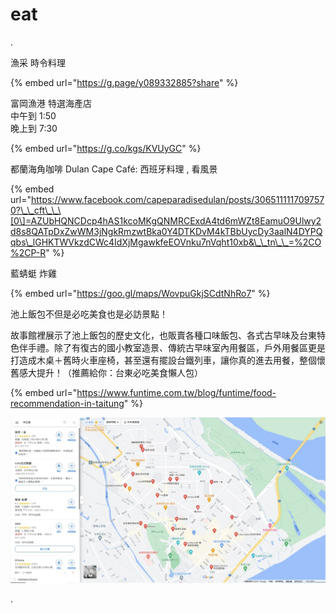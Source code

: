 # eat

.

漁采 時令料理

{% embed url="https://g.page/y089332885?share" %}

富岡漁港 特選海產店   
中午到 1:50   
晚上到 7:30

{% embed url="https://g.co/kgs/KVUyGC" %}

都蘭海角咖啡 Dulan Cape Café: 西班牙料理 , 看風景

{% embed url="https://www.facebook.com/capeparadisedulan/posts/3065111117097570?\_\_cft\_\_\[0\]=AZUbHQNCDcp4hAS1kcoMKgQNMRCExdA4td6mWZt8EamuO9Ulwy2d8s8QATpDxZwWM3jNgkRmzwtBka0Y4DTKDvM4kTBbUycDy3aalN4DYPQqbs\_lGHKTWVkzdCWc4IdXjMgawkfeEOVnku7nVqht10xb&\_\_tn\_\_=%2CO%2CP-R" %}

藍蜻蜓 炸雞

{% embed url="https://goo.gl/maps/WovpuGkjSCdtNhRo7" %}

池上飯包不但是必吃美食也是必訪景點！
  
故事館裡展示了池上飯包的歷史文化，也販賣各種口味飯包、各式古早味及台東特色伴手禮。除了有復古的國小教室造景、傳統古早味室內用餐區，戶外用餐區更是打造成木桌＋舊時火車座椅，甚至還有擺設台鐵列車，讓你真的進去用餐，整個懷舊感大提升！（推薦給你：台東必吃美食懶人包）

{% embed url="https://www.funtime.com.tw/blog/funtime/food-recommendation-in-taitung" %}

![](../../../.gitbook/assets/imag0006.jpg)

.

